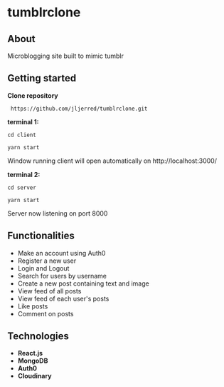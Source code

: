 # tumblrclone

## About
Microblogging site built to mimic tumblr

## Getting started
**Clone repository**
```
 https://github.com/jljerred/tumblrclone.git
```
**terminal 1:** 
```
cd client
```
```
yarn start
```
Window running client will open automatically on http://localhost:3000/

**terminal 2:**
```
cd server
```
```
yarn start
```

Server now listening on port 8000

## Functionalities
- Make an account using Auth0
- Register a new user
- Login and Logout
- Search for users by username
- Create a new post containing text and image
- View feed of all posts
- View feed of each user's posts
- Like posts
- Comment on posts

## Technologies
- **React.js**
- **MongoDB**
- **Auth0**
- **Cloudinary**
